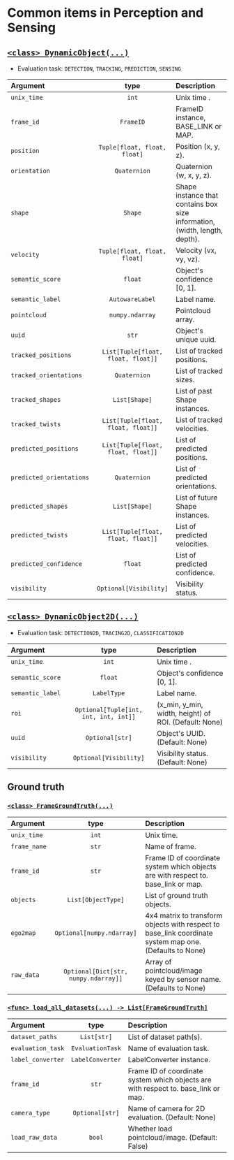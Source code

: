 # Common items in Perception and Sensing

## [`<class> DynamicObject(...)`](../../perception_eval/perception_eval/common/object.py)

- Evaluation task: `DETECTION`, `TRACKING`, `PREDICTION`, `SENSING`

| Argument                 |                type                | Description                                                                |
| :----------------------- | :--------------------------------: | :------------------------------------------------------------------------- |
| `unix_time`              |               `int`                | Unix time .                                                                |
| `frame_id`               |             `FrameID`              | FrameID instance, BASE_LINK or MAP.                                        |
| `position`               |    `Tuple[float, float, float]`    | Position (x, y, z).                                                        |
| `orientation`            |            `Quaternion`            | Quaternion (w, x, y, z).                                                   |
| `shape`                  |              `Shape`               | Shape instance that contains box size information, (width, length, depth). |
| `velocity`               |    `Tuple[float, float, float]`    | Velocity (vx, vy, vz).                                                     |
| `semantic_score`         |              `float`               | Object's confidence [0, 1].                                                |
| `semantic_label`         |          `AutowareLabel`           | Label name.                                                                |
| `pointcloud`             |          `numpy.ndarray`           | Pointcloud array.                                                          |
| `uuid`                   |               `str`                | Object's unique uuid.                                                      |
| `tracked_positions`      | `List[Tuple[float, float, float]]` | List of tracked positions.                                                 |
| `tracked_orientations`   |            `Quaternion`            | List of tracked sizes.                                                     |
| `tracked_shapes`         |           `List[Shape]`            | List of past Shape instances.                                              |
| `tracked_twists`         | `List[Tuple[float, float, float]]` | List of tracked velocities.                                                |
| `predicted_positions`    | `List[Tuple[float, float, float]]` | List of predicted positions.                                               |
| `predicted_orientations` |            `Quaternion`            | List of predicted orientations.                                            |
| `predicted_shapes`       |           `List[Shape]`            | List of future Shape instances.                                            |
| `predicted_twists`       | `List[Tuple[float, float, float]]` | List of predicted velocities.                                              |
| `predicted_confidence`   |              `float`               | List of predicted confidence.                                              |
| `visibility`             |       `Optional[Visibility]`       | Visibility status.                                                         |

## [`<class> DynamicObject2D(...)`](../../perception_eval/perception_eval/common/object2d.py)

- Evaluation task: `DETECTION2D`, `TRACING2D`, `CLASSIFICATION2D`

| Argument         |                 type                  | Description                                           |
| :--------------- | :-----------------------------------: | :---------------------------------------------------- |
| `unix_time`      |                 `int`                 | Unix time .                                           |
| `semantic_score` |                `float`                | Object's confidence [0, 1].                           |
| `semantic_label` |              `LabelType`              | Label name.                                           |
| `roi`            | `Optional[Tuple[int, int, int, int]]` | (x_min, y_min, width, height) of ROI. (Default: None) |
| `uuid`           |            `Optional[str]`            | Object's UUID. (Default: None)                        |
| `visibility`     |        `Optional[Visibility]`         | Visibility status. (Default: None)                    |

## Ground truth

### [`<class> FrameGroundTruth(...)`](../../perception_eval/perception_eval/common/dataset.py)

| Argument     |                 type                 | Description                                                                                             |
| :----------- | :----------------------------------: | :------------------------------------------------------------------------------------------------------ |
| `unix_time`  |                `int`                 | Unix time.                                                                                              |
| `frame_name` |                `str`                 | Name of frame.                                                                                          |
| `frame_id`   |                `str`                 | Frame ID of coordinate system which objects are with respect to. base_link or map.                      |
| `objects`    |          `List[ObjectType]`          | List of ground truth objects.                                                                           |
| `ego2map`    |      `Optional[numpy.ndarray]`       | 4x4 matrix to transform objects with respect to base_link coordinate system map one. (Defaults to None) |
| `raw_data`   | `Optional[Dict[str, numpy.ndarray]]` | Array of pointcloud/image keyed by sensor name. (Defaults to None)                                      |

### [`<func> load_all_datasets(...) -> List[FrameGroundTruth]`](../../perception_eval/perception_eval/common/dataset.py)

| Argument          |       type       | Description                                                                        |
| :---------------- | :--------------: | :--------------------------------------------------------------------------------- |
| `dataset_paths`   |   `List[str]`    | List of dataset path(s).                                                           |
| `evaluation_task` | `EvaluationTask` | Name of evaluation task.                                                           |
| `label_converter` | `LabelConverter` | LabelConverter instance.                                                           |
| `frame_id`        |      `str`       | Frame ID of coordinate system which objects are with respect to. base_link or map. |
| `camera_type`     | `Optional[str]`  | Name of camera for 2D evaluation. (Default: None)                                  |
| `load_raw_data`   |      `bool`      | Whether load pointcloud/image. (Default: False)                                    |
